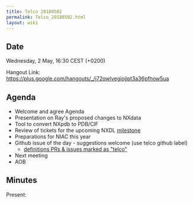 ```yaml
---
title: Telco 20180502
permalink: Telco_20180502.html
layout: wiki
---
```


Date
----

Wednesday,  2 May, 16:30 CEST (+0200)

<!-- end of autogeneration -->

Hangout Link:
<https://plus.google.com/hangouts/_/j72qwlvegiojjpt3a36pfhow5ua>


Agenda
------

-   Welcome and agree Agenda
-   Presentation on Ray's proposed changes to NXdata
-   Tool to convert NXpdb to PDB/CIF
-   Review of tickets for the upcoming NXDL [milestone](https://github.com/nexusformat/definitions/milestones)
-   Preparations for NIAC this year 
-   Github issue of the day - suggestions welcome (use telco github label)
    - [definitions PRs & issues marked as "telco"](https://github.com/nexusformat/definitions/labels/telco)
-   Next meeting
-   AOB

Minutes
-------

Present:
